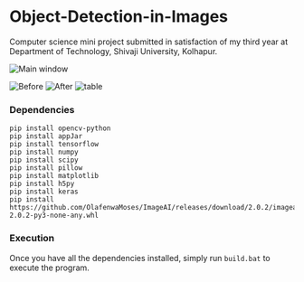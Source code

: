 # Object-Detection-in-Images
Computer science mini project submitted in satisfaction of my third year at Department of Technology, Shivaji University, Kolhapur.

![Main window](https://github.com/ShantanuBalse/Object-Detection-in-Images/blob/master/Screenshots/Capture.PNG)

![Before](https://github.com/ShantanuBalse/Object-Detection-in-Images/blob/master/Screenshots/before.jpg)
![After](https://github.com/ShantanuBalse/Object-Detection-in-Images/blob/master/Screenshots/after.jpg)
![table](https://github.com/ShantanuBalse/Object-Detection-in-Images/blob/master/Screenshots/table.PNG)


### Dependencies

```
pip install opencv-python
pip install appJar
pip install tensorflow
pip install numpy
pip install scipy
pip install pillow
pip install matplotlib
pip install h5py
pip install keras
pip install https://github.com/OlafenwaMoses/ImageAI/releases/download/2.0.2/imageai-2.0.2-py3-none-any.whl
```

### Execution

Once you have all the dependencies installed, simply run ```build.bat``` to execute the program.
